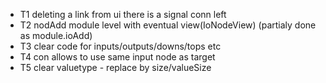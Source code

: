 - T1 deleting a link from ui there is a signal conn left 
- T2 nodAdd module level with eventual view(IoNodeView) (partialy done as module.ioAdd)
- T3 clear code for inputs/outputs/downs/tops etc
- T4 con allows to use same input node as target
- T5 clear valuetype - replace by size/valueSize